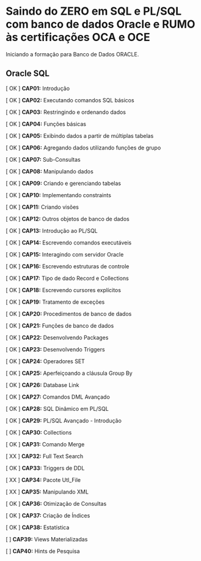 # Saindo do ZERO em SQL e PL/SQL com banco de dados Oracle e RUMO às certificações OCA e OCE

Iniciando a formação para Banco de Dados ORACLE.

## Oracle SQL

[ OK ] **CAP01:** Introdução

[ OK ] **CAP02:** Executando comandos SQL básicos

[ OK ] **CAP03:** Restringindo e ordenando dados

[ OK ] **CAP04:** Funções básicas

[ OK ] **CAP05:** Exibindo dados a partir de múltiplas tabelas

[ OK ] **CAP06:** Agregando dados utilizando funções de grupo

[ OK ] **CAP07:** Sub-Consultas

[ OK ] **CAP08:** Manipulando dados

[ OK ] **CAP09:** Criando e gerenciando tabelas

[ OK ] **CAP10:** Implementando constraints

[ OK ] **CAP11:** Criando visões

[ OK ] **CAP12:** Outros objetos de banco de dados

[ OK ] **CAP13:** Introdução ao PL/SQL

[ OK ] **CAP14:** Escrevendo comandos executáveis

[ OK ] **CAP15:** Interagindo com servidor Oracle

[ OK ] **CAP16:** Escrevendo estruturas de controle

[ OK ] **CAP17:** Tipo de dado Record e Collections

[ OK ] **CAP18:** Escrevendo cursores explícitos

[ OK ] **CAP19:** Tratamento de exceções

[ OK ] **CAP20:** Procedimentos de banco de dados

[ OK ] **CAP21:** Funções de banco de dados

[ OK ] **CAP22:** Desenvolvendo Packages

[ OK ] **CAP23:** Desenvolvendo Triggers

[ OK ] **CAP24:** Operadores SET

[ OK ] **CAP25:** Aperfeiçoando a cláusula Group By

[ OK ] **CAP26:** Database Link

[ OK ] **CAP27:** Comandos DML Avançado

[ OK ] **CAP28:** SQL Dinâmico em PL/SQL

[ OK ] **CAP29:** PL/SQL Avançado - Introdução

[ OK ] **CAP30:** Collections

[ OK ] **CAP31:** Comando Merge

[ XX ] **CAP32:** Full Text Search

[ OK ] **CAP33:** Triggers de DDL

[ XX ] **CAP34:** Pacote Utl_File

[ XX ] **CAP35:** Manipulando XML

[ OK ] **CAP36:** Otimização de Consultas

[ OK ] **CAP37:** Criação de Índices

[ OK ] **CAP38:** Estatística

[ ] **CAP39:** Views Materializadas

[ ] **CAP40:** Hints de Pesquisa
